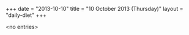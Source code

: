 +++
date = "2013-10-10"
title = "10 October 2013 (Thursday)"
layout = "daily-diet"
+++


\<no entries\>


